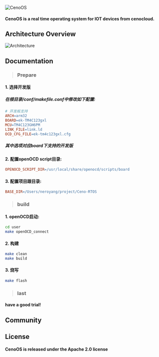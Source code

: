 ![CenoOS](https://raw.githubusercontent.com/CenoOS/Ceno-RTOS/master/docs/assets/twitter_header_photo_1.png)

#### CenoOS is a real time operating system for IOT devices from cenocloud.



## Architecture Overview

![Architecture](https://raw.githubusercontent.com/CenoOS/Ceno-RTOS/master/docs/assets/arch.png)



## Documentation

> ### Prepare

#### 1. 选择开发版

##### 在根目录/conf/makefile.conf中修改如下配置:

```makefile
# 开发板支持
ARCH=arm32
BOARD=ek-TM4C123gxl
MCU=TM4C123GH6PM
LINK_FILE=link.ld
OCD_CFG_FILE=ek-tm4c123gxl.cfg
```

##### 其中选项对应board下支持的开发版

#### 2. 配置openOCD script目录:

```makefile
OPENOCD_SCRIPT_DIR=/usr/local/share/openocd/scripts/board
```

#### 3. 配置项目跟目录:

```makefile
BASE_DIR=/Users/neroyang/project/Ceno-RTOS

```

> ### build

#### 1. openOCD启动:

```bash
cd user
make openOCD_connect
```

#### 2. 构建

```bash
make clean
make build
```

#### 3. 烧写

```bash
make flash
```

> ### last

#### have a good trial!

## Community

## License
#### CenoOS is released under the Apache 2.0 license